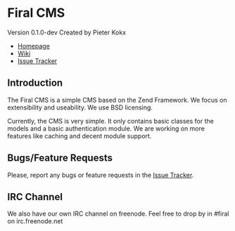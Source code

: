 Firal CMS
=================
Version 0.1.0-dev
Created by Pieter Kokx

* [Homepage][HOMEPAGE]
* [Wiki][WIKI]
* [Issue Tracker][ISSUETRACKER]

Introduction
------------
The Firal CMS is a simple CMS based on the Zend Framework. We focus on
extensibility and useability. We use BSD licensing.

Currently, the CMS is very simple. It only contains basic classes for the models
and a basic authentication module. We are working on more features like caching
and decent module support.

Bugs/Feature Requests
---------------------
Please, report any bugs or feature requests in the [Issue Tracker][ISSUETRACKER].

IRC Channel
-----------
We also have our own IRC channel on freenode. Feel free to drop by in #firal on
irc.freenode.net

[HOMEPAGE]: http://firal.org/
[WIKI]: http://wiki.firal.org/
[ISSUETRACKER]: http://issues.firal.org/
